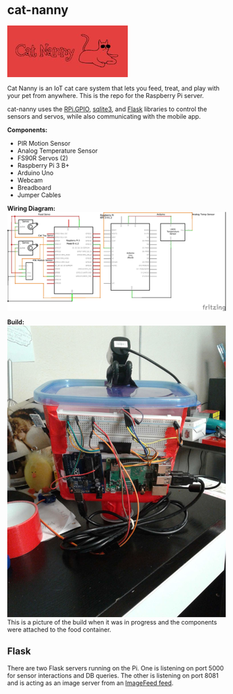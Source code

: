 # cat-nanny
![Image of Cat Nanny logo](images/catnanny.JPG)

Cat Nanny is an IoT cat care system that lets you feed, treat, and play with your pet from anywhere. This is the repo for the Raspberry Pi server.

cat-nanny uses the [RPi.GPIO](https://pypi.org/project/RPi.GPIO/), [sqlite3](https://docs.python.org/3.5/library/sqlite3.html), and [Flask](https://pypi.org/project/Flask/) libraries to control the sensors and servos, while also communicating with the mobile app.

**Components:**
- PIR Motion Sensor
- Analog Temperature Sensor
- FS90R Servos (2)
- Raspberry Pi 3 B+
- Arduino Uno
- Webcam
- Breadboard
- Jumper Cables

**Wiring Diagram:**
![Image of Wiring Diagram](images/CatNanny_schem_final.jpg)

**Build:**
![Image of Cat Nanny Build](images/build.jpg)
This is a picture of the build when it was in progress and the components were attached to the food container.


## Flask
There are two Flask servers running on the Pi. One is listening on port 5000 for sensor interactions and DB queries. The other is listening on port 8081 and is acting as an image server from an [ImageFeed feed](https://github.com/agsimmons/ImageFeed).
